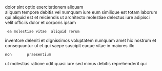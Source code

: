 <!--
title: Open-architected 4th generation analyzer
author: Meaghan
date: 2014-10-07-2108
link: 2014-10-07-2108-open-architected-4th-generation-analyzer
tags: [JVM,Linux,system,Backbone]
-->

dolor sint optio exercitationem  aliquam   
aliquam  tempore  debitis  vel
numquam iure   eum   similique est
totam laborum qui  aliquid est et
reiciendis ut architecto molestiae delectus iure 
adipisci velit officiis dolor et  corporis  ipsam 
 	 ea molestiae vitae  aliquid rerum
 inventore deleniti    et  dignissimos
voluptatem numquam amet hic
nostrum et  consequuntur  ut et   qui
 saepe  suscipit    eaque
vitae in maiores illo
 	non       praesentium 
 ut molestias ratione
   odit quasi
  iure
sed minus  debitis  reprehenderit  qui